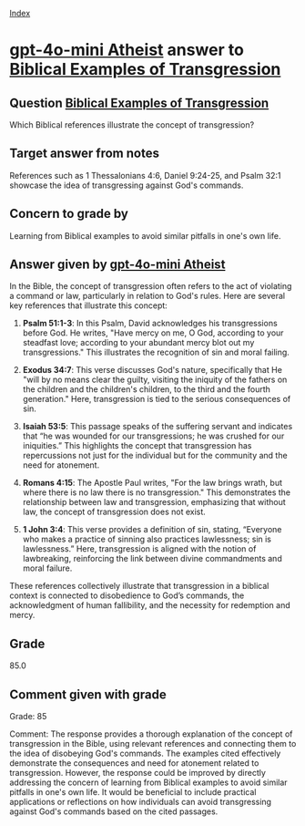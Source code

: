 
[Index](../../index.md)
# [gpt-4o-mini Atheist](../../answering_models/gpt-4o-mini_Atheist.md) answer to [Biblical Examples of Transgression](../../questions/Biblical_Examples_of_Transgression.md)

## Question [Biblical Examples of Transgression](../../questions/Biblical_Examples_of_Transgression.md)
Which Biblical references illustrate the concept of transgression?

## Target answer from notes
References such as 1 Thessalonians 4:6, Daniel 9:24-25, and Psalm 32:1 showcase the idea of transgressing against God's commands.

## Concern to grade by
Learning from Biblical examples to avoid similar pitfalls in one's own life.

## Answer given by [gpt-4o-mini Atheist](../../answering_models/gpt-4o-mini_Atheist.md)
In the Bible, the concept of transgression often refers to the act of violating a command or law, particularly in relation to God's rules. Here are several key references that illustrate this concept:

1. **Psalm 51:1-3**: In this Psalm, David acknowledges his transgressions before God. He writes, "Have mercy on me, O God, according to your steadfast love; according to your abundant mercy blot out my transgressions." This illustrates the recognition of sin and moral failing.

2. **Exodus 34:7**: This verse discusses God's nature, specifically that He "will by no means clear the guilty, visiting the iniquity of the fathers on the children and the children's children, to the third and the fourth generation." Here, transgression is tied to the serious consequences of sin.

3. **Isaiah 53:5**: This passage speaks of the suffering servant and indicates that “he was wounded for our transgressions; he was crushed for our iniquities.” This highlights the concept that transgression has repercussions not just for the individual but for the community and the need for atonement.

4. **Romans 4:15**: The Apostle Paul writes, "For the law brings wrath, but where there is no law there is no transgression." This demonstrates the relationship between law and transgression, emphasizing that without law, the concept of transgression does not exist.

5. **1 John 3:4**: This verse provides a definition of sin, stating, “Everyone who makes a practice of sinning also practices lawlessness; sin is lawlessness.” Here, transgression is aligned with the notion of lawbreaking, reinforcing the link between divine commandments and moral failure.

These references collectively illustrate that transgression in a biblical context is connected to disobedience to God’s commands, the acknowledgment of human fallibility, and the necessity for redemption and mercy.

## Grade
85.0

## Comment given with grade
Grade: 85

Comment: The response provides a thorough explanation of the concept of transgression in the Bible, using relevant references and connecting them to the idea of disobeying God's commands. The examples cited effectively demonstrate the consequences and need for atonement related to transgression. However, the response could be improved by directly addressing the concern of learning from Biblical examples to avoid similar pitfalls in one's own life. It would be beneficial to include practical applications or reflections on how individuals can avoid transgressing against God's commands based on the cited passages.
